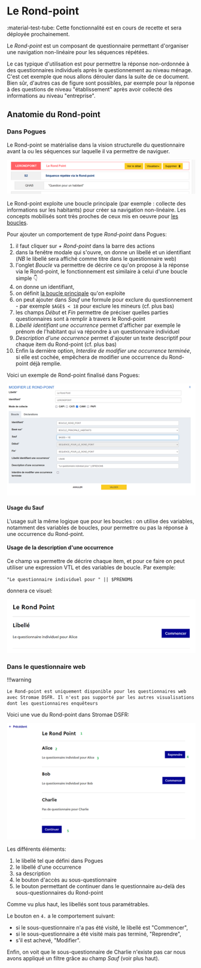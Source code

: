 # Le Rond-point

:material-test-tube: Cette fonctionnalité est en cours de recette et sera déployée prochainement.

Le _Rond-point_ est un composant de questionnaire permettant d'organiser une navigation non-linéaire pour les séquences répétées.

Le cas typique d'utilisation est pour permettre la réponse non-ordonnée à des questionnaires individuels après le questionnement au niveau ménage. C'est cet exemple que nous allons dérouler dans la suite de ce document. Bien sûr, d'autres cas de figure sont possibles, par exemple pour la réponse à des questions de niveau "établissement" après avoir collecté des informations au niveau "entreprise".

## Anatomie du Rond-point

### Dans Pogues

Le Rond-point se matérialise dans la vision structurelle du questionnaire avant la ou les séquences sur laquelle il va permettre de naviguer.

![Le Rond-point dans la vue structurelle](../../img/pogues/rond-point-vue-structure.png)

Le Rond-point exploite une boucle principale (par exemple : collecte des informations sur les habitants) pour créer sa navigation non-linéaire. Les concepts mobilisés sont très proches de ceux mis en oeuvre pour [les boucles](24-boucles.md).

Pour ajouter un comportement de type _Rond-point_ dans Pogues:

1. il faut cliquer sur _+ Rond-point_ dans la barre des actions
2. dans la fenêtre modale qui s'ouvre, on donne un libellé et un identifiant (_NB_ le libellé sera affiché comme titre dans le questionnaire web)
3. l'onglet _Boucle_ va permettre de décrire ce qu'on propose à la réponse via le Rond-point, le fonctionnement est similaire à celui d'une boucle simple :point_down:
4. on donne un identifiant,
5. on définit [la boucle principale](24-boucles.md#boucle-liée) qu'on exploite
6. on peut ajouter dans _Sauf_ une formule pour exclure du questionnement - par exemple `$AGE$ < 18` pour exclure les mineurs (cf. plus bas)
7. les champs _Début_ et _Fin_ permettre de préciser quelles parties questionnaires sont à remplir à travers le Rond-point
8. _Libellé identifiant une occurrence_ permet d'afficher par exemple le prénom de l'habitant qui va répondre à un questionnaire individuel
9. _Description d'une occurrence_ permet d'ajouter un texte descriptif pour chaque item du Rond-point (cf. plus bas)
10. Enfin la dernière option, _Interdire de modifier une occurrence terminée_, si elle est cochée, empêchera de modifier une occurrence du Rond-point déjà remplie.

Voici un exemple de Rond-point finalisé dans Pogues:

![Le Rond-point paramétré](../../img/pogues/rond-point-final.png)

#### Usage du Sauf

L'usage suit la même logique que pour les boucles : on utilise des variables, notamment des variables de boucles, pour permettre ou pas la réponse à une occurrence du Rond-point.

#### Usage de la description d'une occurrence

Ce champ va permettre de décrire chaque item, et pour ce faire on peut utiliser une expression VTL et des variables de boucle. Par exemple:

`"Le questionnaire individuel pour " || $PRENOM$`

donnera ce visuel:

![Visuel d'un libellé pour un item du Rond-point](../../img/pogues/rond-point-web-libelle.png)

### Dans le questionnaire web

!!!warning

    Le Rond-point est uniquement disponible pour les questionnaires web avec Stromae DSFR. Il n'est pas supporté par les autres visualisations dont les questionnaires enquêteurs

Voici une vue du Rond-point dans Stromae DSFR:

![Anatomie du Rond-point dans Stromae DSFR](../../img/pogues/rond-point-web-anatomie.png)

Les différents éléments:

1. le libellé tel que défini dans Pogues
2. le libellé d'une occurrence
3. sa description
4. le bouton d'accès au sous-questionnaire
5. le bouton permettant de continuer dans le questionnaire au-delà des sous-questionnaires du Rond-point

Comme vu plus haut, les libellés sont tous paramétrables.

Le bouton en `4.` a le comportement suivant:

- si le sous-questionnaire n'a pas été visité, le libellé est "Commencer",
- si le sous-questionnaire a été visité mais pas terminé, "Reprendre",
- s'il est achevé, "Modifier".

Enfin, on voit que le sous-questionnaire de Charlie n'existe pas car nous avons appliqué un filtre grâce au champ _Sauf_ (voir plus haut).
